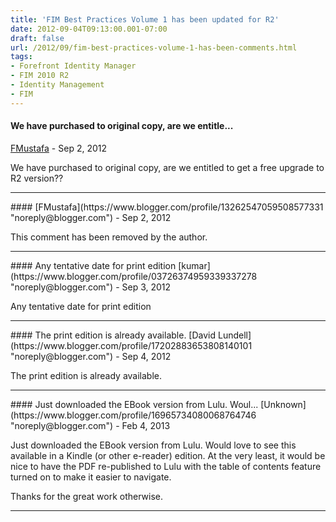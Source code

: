 ```yaml
---
title: 'FIM Best Practices Volume 1 has been updated for R2'
date: 2012-09-04T09:13:00.001-07:00
draft: false
url: /2012/09/fim-best-practices-volume-1-has-been-comments.html
tags: 
- Forefront Identity Manager
- FIM 2010 R2
- Identity Management
- FIM
---
```


#### We have purchased to original copy, are we entitle...
[FMustafa](https://www.blogger.com/profile/13262547059508577331 "noreply@blogger.com") - <time datetime="2012-09-04T12:14:55.201-07:00">Sep 2, 2012</time>

We have purchased to original copy, are we entitled to get a free upgrade to R2 version??
<hr />
#### 
[FMustafa](https://www.blogger.com/profile/13262547059508577331 "noreply@blogger.com") - <time datetime="2012-09-04T12:17:53.025-07:00">Sep 2, 2012</time>

This comment has been removed by the author.
<hr />
#### Any tentative date for print edition
[kumar](https://www.blogger.com/profile/03726374959339337278 "noreply@blogger.com") - <time datetime="2012-09-05T09:49:37.879-07:00">Sep 3, 2012</time>

Any tentative date for print edition
<hr />
#### The print edition is already available.
[David Lundell](https://www.blogger.com/profile/17202883653808140101 "noreply@blogger.com") - <time datetime="2012-09-13T13:24:17.391-07:00">Sep 4, 2012</time>

The print edition is already available.
<hr />
#### Just downloaded the EBook version from Lulu. Woul...
[Unknown](https://www.blogger.com/profile/16965734080068764746 "noreply@blogger.com") - <time datetime="2013-02-07T12:05:28.977-07:00">Feb 4, 2013</time>

Just downloaded the EBook version from Lulu. Would love to see this available in a Kindle (or other e-reader) edition. At the very least, it would be nice to have the PDF re-published to Lulu with the table of contents feature turned on to make it easier to navigate.  
  
Thanks for the great work otherwise.
<hr />
